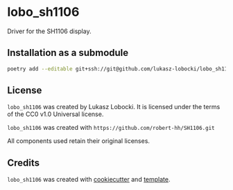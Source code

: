 # lobo_sh1106

Driver for the SH1106 display.

## Installation as a submodule

```bash
poetry add --editable git+ssh://git@github.com/lukasz-lobocki/lobo_sh1106.git
```

## License

`lobo_sh1106` was created by Lukasz Lobocki. It is licensed under the terms of the CC0 v1.0 Universal license.

`lobo_sh1106` was created with `https://github.com/robert-hh/SH1106.git`

All components used retain their original licenses.

## Credits

`lobo_sh1106` was created with [cookiecutter](https://cookiecutter.readthedocs.io/en/latest/) and [template](https://github.com/lukasz-lobocki/py-pkgs-cookiecutter).

